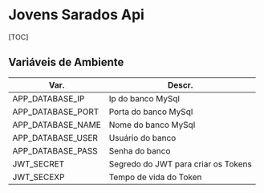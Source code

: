 # Jovens Sarados Api
[TOC]

## Variáveis de Ambiente
| Var.   | Descr. |
| ------ | ------ |
| APP_DATABASE_IP | Ip do banco MySql |
| APP_DATABASE_PORT | Porta do banco MySql |
| APP_DATABASE_NAME | Nome do banco MySql |
| APP_DATABASE_USER | Usuário do banco |
| APP_DATABASE_PASS | Senha do banco |
| JWT_SECRET | Segredo do JWT para criar os Tokens |
| JWT_SECEXP | Tempo de vida do Token |